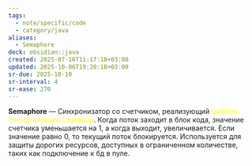 ```yaml
---
tags:
  - note/specific/code
  - category/java
aliases:
  - Semaphore
deck: obsidian::java
created: 2025-07-16T11:17:18+03:00
updated: 2025-10-06T19:20:18+03:00
sr-due: 2025-10-10
sr-interval: 4
sr-ease: 270
---
```


**Semaphore**
—
Синхронизатор со счетчиком, реализующий <font color="#ffff00">шаблон синхронизации Семафор</font>.
Когда поток заходит в блок кода, значение счетчика уменьшается на 1, а когда выходит, увеличивается. Если значение равно 0, то текущий поток блокируется.
Используется для защиты дорогих ресурсов, доступных в ограниченном количестве, таких как подключение к бд в пуле.
